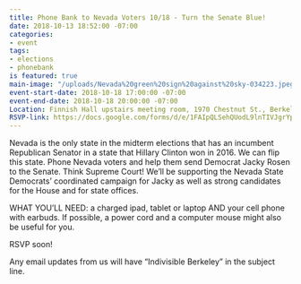 ```yaml
---
title: Phone Bank to Nevada Voters 10/18 - Turn the Senate Blue!
date: 2018-10-13 18:52:00 -07:00
categories:
- event
tags:
- elections
- phonebank
is featured: true
main-image: "/uploads/Nevada%20green%20sign%20against%20sky-034223.jpeg"
event-start-date: 2018-10-18 17:00:00 -07:00
event-end-date: 2018-10-18 20:00:00 -07:00
Location: Finnish Hall upstairs meeting room, 1970 Chestnut St., Berkeley
RSVP-link: https://docs.google.com/forms/d/e/1FAIpQLSehQUodL9lnTIVJgrYpJMnck7soNX3dL0-3-Ho3GX5wkfWHGQ/viewform?usp=sf_link
---
```


Nevada is the only state in the midterm elections that has an incumbent Republican Senator in a state that Hillary Clinton won in 2016. We can flip this state. Phone Nevada voters and help them send Democrat Jacky Rosen to the Senate. Think Supreme Court! We’ll be supporting the Nevada State Democrats’ coordinated campaign for Jacky as well as strong candidates for the House and for state offices.

WHAT YOU’LL NEED: a charged ipad, tablet or laptop AND your cell phone with earbuds. If possible, a power cord and a computer mouse might also be useful for you.

RSVP soon!

Any email updates from us will have “Indivisible Berkeley” in the subject line.